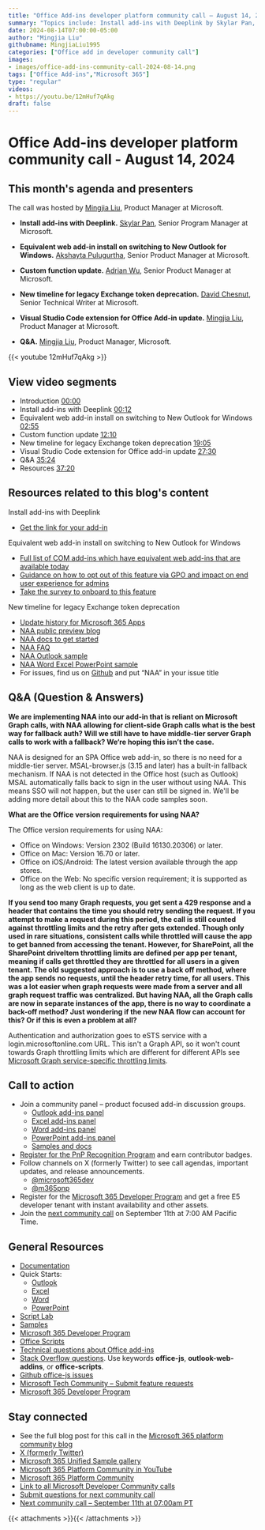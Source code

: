 ```yaml
---
title: "Office Add-ins developer platform community call – August 14, 2024"
summary: "Topics include: Install add-ins with Deeplink by Skylar Pan, Product Manager2 at Microsoft, Equivalent web add-in install on switching to New Outlook for Windows by Akshayta Pulugurtha, Senior Product Manager at Microsoft, Custom Functions updates by Adrian Wu, Senior Product Manager at Microsoft, New timeline for legacy Exchange token deprecation by David Chesnut, Senior Technical Writer at Microsoft, Visual Studio Code extension for Office add-in update by Mingjia Liu, Product Manager at Microsoft.  Call hosted by Mingjia Liu, Product Manager at Microsoft. Recorded on August 14, 2024."
date: 2024-08-14T07:00:00-05:00
author: "Mingjia Liu"
githubname: MingjiaLiu1995
categories: ["Office add in developer community call"]
images:
- images/office-add-ins-community-call-2024-08-14.png
tags: ["Office Add-ins","Microsoft 365"]
type: "regular"
videos:
- https://youtu.be/12mHuf7qAkg
draft: false
---
```


# Office Add-ins developer platform community call - August 14, 2024

## This month's agenda and presenters

The call was hosted by [Mingjia Liu](https://www.linkedin.com/in/mingjia-liu-90a69a24a/), Product Manager at Microsoft.

* **Install add-ins with Deeplink.** [Skylar Pan](https://www.linkedin.com/in/skylar-pan-4566617b/), Senior Program Manager at Microsoft.
* **Equivalent web add-in install on switching to New Outlook for Windows.** [Akshayta Pulugurtha](https://in.linkedin.com/in/akshayta-rao-pulugurtha-07a387a7), Senior Product Manager at Microsoft.
* **Custom function update.** [Adrian Wu](https://www.linkedin.com/in/adrian-wu-53462582/), Senior Product Manager at Microsoft.
* **New timeline for legacy Exchange token deprecation.** [David Chesnut](https://www.linkedin.com/in/davidpchesnut), Senior Technical Writer at Microsoft.
* **Visual Studio Code extension for Office Add-in update.** [Mingjia Liu](https://www.linkedin.com/in/mingjia-liu-90a69a24a/), Product Manager at Microsoft.

* **Q&A.** [Mingjia Liu](https://www.linkedin.com/in/mingjia-liu-90a69a24a/), Product Manager, Microsoft.

{{< youtube 12mHuf7qAkg >}}

## View video segments

* Introduction [00:00]( https://youtu.be/12mHuf7qAkg?t=0)
* Install add-ins with Deeplink [00:12]( https://youtu.be/12mHuf7qAkg?t=12)
* Equivalent web add-in install on switching to New Outlook for Windows [02:55]( https://youtu.be/12mHuf7qAkg?t=175)
* Custom function update [12:10]( https://youtu.be/12mHuf7qAkg?t=730)
* New timeline for legacy Exchange token deprecation [19:05]( https://youtu.be/12mHuf7qAkg?t=1145)
* Visual Studio Code extension for Office add-in update [27:30]( https://youtu.be/12mHuf7qAkg?t=1650)
* Q&A [35:24]( https://youtu.be/12mHuf7qAkg?t=2124)
* Resources [37:20]( https://youtu.be/12mHuf7qAkg?t=2240)

## Resources related to this blog's content
Install add-ins with Deeplink
* [Get the link for your add-in](https://github.com/OfficeDev/OfficeJSAddinWidget?tab=readme-ov-file)

Equivalent web add-in install on switching to New Outlook for Windows
* [Full list of COM add-ins which have equivalent web add-ins that are available today](https://aka.ms/newOutlookSettings)
* [Guidance on how to opt out of this feature via GPO and impact on end user experience for admins](https://learn.microsoft.com/microsoft-365-apps/outlook/get-started/install-web-add-ins)
* [Take the survey to onboard to this feature](https://forms.office.com/r/GXBUgzSCs4)

New timeline for legacy Exchange token deprecation
* [Update history for Microsoft 365 Apps](https://learn.microsoft.com/officeupdates/update-history-microsoft365-apps-by-date)
* [NAA public preview blog](https://aka.ms/NAApreviewblog)
* [NAA docs to get started](https://aka.ms/NAAdocs)
* [NAA FAQ](https://aka.ms/NAAFAQ)
* [NAA Outlook sample](https://aka.ms/NAAsampleOutlook)
* [NAA Word Excel PowerPoint sample](https://aka.ms/NAAsampleOffice)
* For issues, find us on [Github](https://github.com/OfficeDev/office-js/issues) and put “NAA” in your issue title

## Q&A (Question & Answers)

**We are implementing NAA into our add-in that is reliant on Microsoft Graph calls, with NAA allowing for client-side Graph calls what is the best way for fallback auth? Will we still have to have middle-tier server Graph calls to work with a fallback? We‘re hoping this isn’t the case.**

NAA is designed for an SPA Office web add-in, so there is no need for a middle-tier server. MSAL-browser.js (3.15 and later) has a built-in fallback mechanism. If NAA is not detected in the Office host (such as Outlook) MSAL automatically falls back to sign in the user without using NAA. This means SSO will not happen, but the user can still be signed in. We'll be adding more detail about this to the NAA code samples soon. 

**What are the Office version requirements for using NAA?**

The Office version requirements for using NAA:
* Office on Windows: Version 2302 (Build 16130.20306) or later.
* Office on Mac: Version 16.70 or later.
* Office on iOS/Android: The latest version available through the app stores.
* Office on the Web: No specific version requirement; it is supported as long as the web client is up to date.

**If you send too many Graph requests, you get sent a 429 response and a header that contains the time you should retry sending the request. If you attempt to make a request during this period, the call is still counted against throttling limits and the retry after gets extended. Though only used in rare situations, consistent calls while throttled will cause the app to get banned from accessing the tenant. However, for SharePoint, all the SharePoint driveItem throttling limits are defined per app per tenant, meaning if calls get throttled they are throttled for all users in a given tenant. The old suggested approach is to use a back off method, where the app sends no requests, until the header retry time, for all users. This was a lot easier when graph requests were made from a server and all graph request traffic was centralized. But having NAA, all the Graph calls are now in separate instances of the app, there is no way to coordinate a back-off method? Just wondering if the new NAA flow can account for this? Or if this is even a problem at all?**

Authentication and authorization goes to eSTS service with a login.microsoftonline.com URL. This isn't a Graph API, so it won't count towards Graph throttling limits which are different for different APIs see [Microsoft Graph service-specific throttling limits](https://learn.microsoft.com/graph/throttling-limits).

## Call to action

* Join a community panel – product focused add-in discussion groups.
    * [Outlook add-ins panel](https://ux.microsoft.com/Panel/OutlookAddinDeveloper)
    * [Excel add-ins panel](https://ux.microsoft.com/Panel/ExcelAddinDeveloper)
    * [Word add-ins panel](https://ux.microsoft.com/Panel/WordAddinDeveloper)
    * [PowerPoint add-ins panel](https://ux.microsoft.com/Panel/PowerPointAddinDeveloper)
    * [Samples and docs](https://ux.microsoft.com/Panel/OfficeAddinImproveSamplesDocs)
* [Register for the PnP Recognition Program](https://pnp.github.io/recognitionprogram/) and earn contributor badges.
* Follow channels on X (formerly Twitter) to see call agendas, important updates, and release announcements.
    * [@microsoft365dev](https://twitter.com/microsoft365dev)
    * [@m365pnp](https://twitter.com/m365pnp)
* Register for the [Microsoft 365 Developer Program](https://aka.ms/m365/devprogram) and get a free E5 developer tenant with instant availability and other assets.
* Join the [next community call](https://aka.ms/officeaddinscommunitycall) on September 11th at 7:00 AM Pacific Time.

## General Resources

* [Documentation](https://aka.ms/office-add-ins-docs)
* Quick Starts:
    * [Outlook](https://learn.microsoft.com/office/dev/add-ins/quickstarts/outlook-quickstart)
    * [Excel](https://learn.microsoft.com/office/dev/add-ins/quickstarts/excel-quickstart-jquery)
    * [Word](https://learn.microsoft.com/office/dev/add-ins/quickstarts/word-quickstart)
    * [PowerPoint](https://learn.microsoft.com/office/dev/add-ins/quickstarts/powerpoint-quickstart)
* [Script Lab](https://aka.ms/getscriptlab)
* [Samples](https://aka.ms/officeaddinsamples)
* [Microsoft 365 Developer Program](https://aka.ms/M365devprogram)
* [Office Scripts](aka.ms/office-scripts-docs)
* [Technical questions about Office add-ins](https://aka.ms/office-addins-dev-questions)
* [Stack Overflow questions](https://stackoverflow.com). Use keywords **office-js**, **outlook-web-addins**, or **office-scripts**.
* [Github office-js issues](https://github.com/OfficeDev/office-js/issues)
* [Microsoft Tech Community – Submit feature requests](https://aka.ms/m365dev-suggestions)
* [Microsoft 365 Developer Program](https://aka.ms/M365devprogram)

## Stay connected

* See the full blog post for this call in the [Microsoft 365 platform community blog](https://aka.ms/m365pnp/blog)
* [X (formerly Twitter)](https://twitter.com/microsoft365dev)
* [Microsoft 365 Unified Sample gallery](https://aka.ms/community/samples)
* [Microsoft 365 Platform Community in YouTube](https://aka.ms/community/videos)
* [Microsoft 365 Platform Community](https://aka.ms/community/home)
* [Link to all Microsoft Developer Community calls](https://aka.ms/M365DevCalls)
* [Submit questions for next community call](https://aka.ms/officeaddinsform)
* [Next community call – September 11th at 07:00am PT](https://aka.ms/officeaddinscommunitycall)

{{< attachments >}}{{< /attachments >}}
